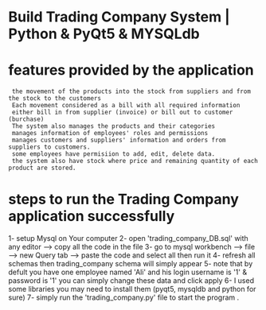 # Build Trading Company System | Python & PyQt5 & MYSQLdb

# features provided by the application
	 the movement of the products into the stock from suppliers and from the stock to the customers 
	 Each movement considered as a bill with all required information
	 either bill in from supplier (invoice) or bill out to customer (burchase)
	 The system also manages the products and their categories 
	 manages information of employees' roles and permissions
	 manages customers and suppliers' information and orders from suppliers to customers.
	 some employees have permisiion to add, edit, delete data.
	 the system also have stock where price and remaining quantity of each product are stored.

# steps to run the Trading Company application successfully
1- setup Mysql on Your computer
2- open 'trading_company_DB.sql' with any editor --> copy all the code in the file
3- go to mysql workbench --> file --> new Query tab --> paste the code and select all then run it
4- refresh all schemas then trading_company schema will simply appear
5- note that by defult you have one employee named 'Ali' and his login username is '1' & password is '1'
you can simply change these data and click apply
6- I used some libraries you may need to install them (pyqt5, mysqldb and python for sure)
7- simply run the 'trading_company.py' file to start the program .
